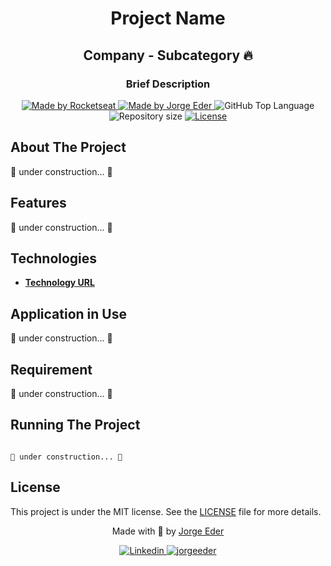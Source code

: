 <div>
  <h1 align="center"> 
    Project Name
  </h1>
  <h2 align="center"> 
    Company - Subcategory 🔥
  </h2>
  <h3 align="center"> 
    Brief Description
  </h3>

  <p align="center">
    <a href="https://rocketseat.com.br">
      <img alt="Made by Rocketseat" src="https://img.shields.io/badge/made%20by-Company-blueviolet?style=plastic">
    </a>
    <a href="https://github.com/jorgeeder"> 
      <img alt="Made by Jorge Eder" src="https://img.shields.io/badge/solved%20by-Jorge%20Eder-blueviolet?style=plastic">
    </a>
    <img alt="GitHub Top Language" src="https://img.shields.io/github/languages/top/jorgeeder/myReadmeTemplate?color=blue&style=plastic">
    <img alt="Repository size" src="https://img.shields.io/github/repo-size/jorgeeder/myReadmeTemplate?style=plastic"/>
    <a href="https://opensource.org/licenses/MIT">
      <img alt="License" src="https://img.shields.io/badge/license-MIT-brightgreen?style=plastic">
    </a>
  </p>
</div>

## About The Project

🚧 under construction... 🚧


## Features

🚧 under construction... 🚧


## Technologies

-   **[Technology URL](https://github.com/jorgeeder)**


## Application in Use

🚧 under construction... 🚧


## Requirement

🚧 under construction... 🚧


## Running The Project

```

🚧 under construction... 🚧

```
## License

This project is under the MIT license. See the [LICENSE](/LICENSE) file for more details.


<div align="center">
  <p> Made with 💜 by <a href="https://github.com/jorgeeder">Jorge Eder</a> </p>
  <p>
    <a href="https://www.linkedin.com/in/jorgeeder/">
      <img alt="Linkedin" src="https://img.shields.io/badge/-Jorge%20Eder-blue?style=plastic&logo=linkedin&link=https://www.linkedin.com/in/jorgeeder/">
    </a>
    <a href = "mailto:jorgeeder.dev@gmail.com">
      <img alt="jorgeeder" src="https://img.shields.io/badge/-jorgeeder.dev@gmail.com-ff512f?style=plastic&logo=Gmail&logoColor=white&link=mailto:jorgeeder.dev@gmail.com">
    </a>
  </p>
</div>